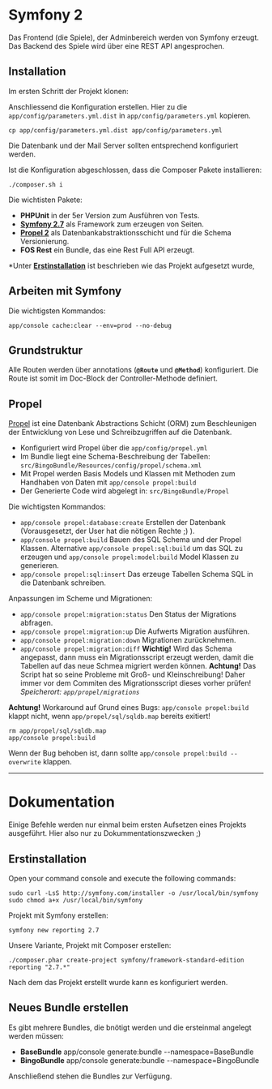 # Symfony 2

Das Frontend (die Spiele), der Adminbereich werden von Symfony erzeugt. Das Backend des Spiele wird über eine REST API angesprochen.

## Installation

Im ersten Schritt der Projekt klonen:

Anschliessend die Konfiguration erstellen. Hier zu die ```app/config/parameters.yml.dist``` in  ```app/config/parameters.yml``` kopieren.

    cp app/config/parameters.yml.dist app/config/parameters.yml

Die Datenbank und der Mail Server sollten entsprechend konfiguriert werden.

Ist die Konfiguration abgeschlossen, dass die Composer Pakete installieren:

    ./composer.sh i

Die wichtisten Pakete:

* **PHPUnit** in der 5er Version zum Ausführen von Tests.
* **[Symfony 2.7](https://symfony.com/)** als Framework zum erzeugen von Seiten.
* **[Propel 2](http://propelorm.org/)** als Datenbankabstraktionsschicht und für die Schema Versionierung.
* **FOS Rest** ein Bundle, das eine Rest Full API erzeugt.

*Unter **[Erstinstallation](#erstinstallation)** ist beschrieben wie das Projekt aufgesetzt wurde,

## Arbeiten mit Symfony

Die wichtigsten Kommandos:

    app/console cache:clear --env=prod --no-debug


## Grundstruktur

Alle Routen werden über annotations (**```@Route```** und **```@Method```**) konfiguriert. Die Route ist somit im Doc-Block der Controller-Methode definiert.

## Propel

[Propel](http://propelorm.org/) ist eine Datenbank Abstractions Schicht (ORM) zum Beschleunigen der Entwicklung von Lese und Schreibzugriffen auf die Datenbank.

* Konfiguriert wird Propel über die ```app/config/propel.yml```
* Im Bundle liegt eine Schema-Beschreibung der Tabellen: ```src/BingoBundle/Resources/config/propel/schema.xml```
* Mit Propel werden Basis Models und Klassen mit Methoden zum Handhaben von Daten mit ```app/console propel:build```
* Der Generierte Code wird abgelegt in: ```src/BingoBundle/Propel```

Die wichtigsten Kommandos:

* ```app/console propel:database:create``` Erstellen der Datenbank (Vorausgesetzt, der User hat die nötigen Rechte ;) ).
* ```app/console propel:build``` Bauen des SQL Schema und der Propel Klassen. Alternative ```app/console propel:sql:build``` um das SQL zu erzeugen und ```app/console propel:model:build``` Model Klassen zu generieren.
* ```app/console propel:sql:insert``` Das erzeuge Tabellen Schema SQL in die Datenbank schreiben.

Anpassungen im Scheme und Migrationen:

* ```app/console propel:migration:status``` Den Status der Migrations abfragen.
* ```app/console propel:migration:up``` Die Aufwerts Migration ausführen.
* ```app/console propel:migration:down``` Migrationen zurücknehmen.
* ```app/console propel:migration:diff``` **Wichtig!** Wird das Schema angepasst, dann muss ein Migrationsscript erzeugt werden, damit die Tabellen auf das neue Schmea migriert werden können. **Achtung!** Das Script hat so seine Probleme mit Groß- und Kleinschreibung! Daher immer vor dem Commiten des Migrationsscript dieses vorher prüfen! _Speicherort: ```app/propel/migrations```_

**Achtung!** Workaround auf Grund eines Bugs: ```app/console propel:build``` klappt nicht, wenn ```app/propel/sql/sqldb.map``` bereits exitiert!

    rm app/propel/sql/sqldb.map
    app/console propel:build

Wenn der Bug behoben ist, dann sollte ```app/console propel:build --overwrite``` klappen.

___

# Dokumentation

Einige Befehle werden nur einmal beim ersten Aufsetzen eines Projekts ausgeführt. Hier also nur zu Dokummentationszwecken ;) 

## <a name="erstinstallation"></a>Erstinstallation

Open your command console and execute the following commands:

```
sudo curl -LsS http://symfony.com/installer -o /usr/local/bin/symfony
sudo chmod a+x /usr/local/bin/symfony
```

Projekt mit Symfony erstellen:

```
symfony new reporting 2.7
```

Unsere Variante, Projekt mit Composer erstellen:

```
./composer.phar create-project symfony/framework-standard-edition reporting "2.7.*" 
```

Nach dem das Projekt erstellt wurde kann es konfiguriert werden.

## Neues Bundle erstellen

Es gibt mehrere Bundles, die bnötigt werden und die ersteinmal angelegt werden müssen:

* **BaseBundle** 
    app/console generate:bundle --namespace=BaseBundle
* **BingoBundle**
    app/console generate:bundle --namespace=BingoBundle

Anschließend stehen die Bundles zur Verfügung.